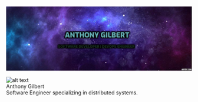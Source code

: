 ![](https://github.com/anthonygilbertt/banner/blob/main/banner-1.jpg)

![alt text]([https://media.giphy.com/media/RneIcLEosVuta/giphy.gif](https://media0.giphy.com/media/v1.Y2lkPTc5MGI3NjExOHlzeng0dzhwd3d0dzE4MzBtaDQ3cTBtOW5ncHA4cWpncjdsZm5tcSZlcD12MV9pbnRlcm5hbF9naWZfYnlfaWQmY3Q9Zw/MXQnyEQwBJ6eTj90L5/giphy.webp) "image Title")
 <br>Anthony Gilbert<br>
 Software Engineer specializing in distributed systems.
<!-- - 👀 I’m interested in ... -->
<!-- - 🌱 I’m currently learning ...
- 💞️ I’m looking to collaborate on ...
- 📫 How to reach me ...
 -->
<!---
anthony-gilbert/anthony-gilbert is a ✨ special ✨ repository because its `README.md` (this file) appears on your GitHub profile.
You can click the Preview link to take a look at your changes.


**I like to write code in:**
- Go
- BASH
- Rust
- Python
- PHP/Laravel
- JavaScript/TypeScript/Vue.js
--->
